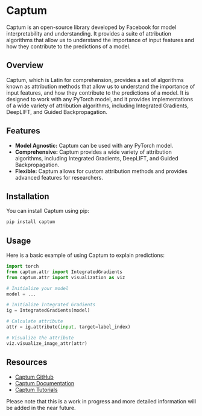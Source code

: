 # Captum

Captum is an open-source library developed by Facebook for model interpretability and understanding. It provides a suite of attribution algorithms that allow us to understand the importance of input features and how they contribute to the predictions of a model.

## Overview

Captum, which is Latin for comprehension, provides a set of algorithms known as attribution methods that allow us to understand the importance of input features, and how they contribute to the predictions of a model. It is designed to work with any PyTorch model, and it provides implementations of a wide variety of attribution algorithms, including Integrated Gradients, DeepLIFT, and Guided Backpropagation.

## Features

- **Model Agnostic:** Captum can be used with any PyTorch model.
- **Comprehensive:** Captum provides a wide variety of attribution algorithms, including Integrated Gradients, DeepLIFT, and Guided Backpropagation.
- **Flexible:** Captum allows for custom attribution methods and provides advanced features for researchers.

## Installation

You can install Captum using pip:

```bash
pip install captum
```

## Usage

Here is a basic example of using Captum to explain predictions:

```python
import torch
from captum.attr import IntegratedGradients
from captum.attr import visualization as viz

# Initialize your model
model = ...

# Initialize Integrated Gradients
ig = IntegratedGradients(model)

# Calculate attribute
attr = ig.attribute(input, target=label_index)

# Visualize the attribute
viz.visualize_image_attr(attr)
```

## Resources

- [Captum GitHub](https://github.com/pytorch/captum)
- [Captum Documentation](https://captum.ai/)
- [Captum Tutorials](https://captum.ai/tutorials/)

Please note that this is a work in progress and more detailed information will be added in the near future.
